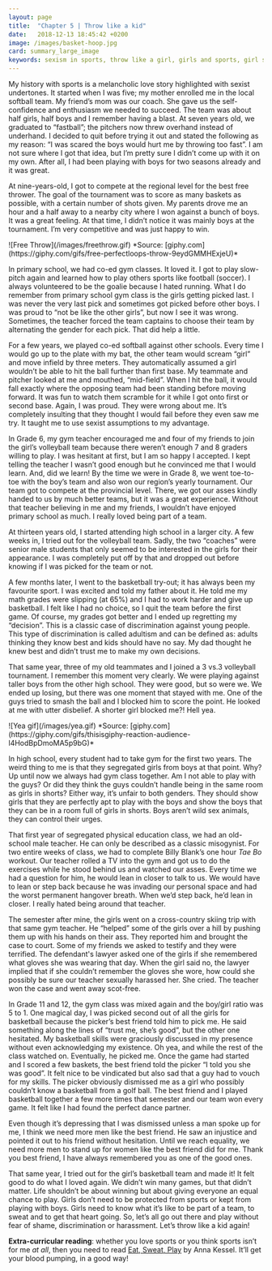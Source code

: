 ```yaml
---
layout: page
title:  "Chapter 5 | Throw like a kid"
date:   2018-12-13 18:45:42 +0200
image: /images/basket-hoop.jpg
card: summary_large_image
keywords: sexism in sports, throw like a girl, girls and sports, girl sports, sport decrimination, basketball girl
---
```

My history with sports is a melancholic love story highlighted with sexist undertones. It started when I was five; my mother enrolled me in the local softball team. My friend’s mom was our coach. She gave us the self-confidence and enthusiasm we needed to succeed. The team was about half girls, half boys and I remember having a blast. At seven years old, we graduated to “fastball”; the pitchers now threw overhand instead of underhand. I decided to quit before trying it out and stated the following as my reason: “I was scared the boys would hurt me by throwing too fast”. I am not sure where I got that idea, but I’m pretty sure I didn’t come up with it on my own. After all, I had been playing with boys for two seasons already and it was great. 

At nine-years-old, I got to compete at the regional level for the best free thrower. The goal of the tournament was to score as many baskets as possible, with a certain number of shots given. My parents drove me an hour and a half away to a nearby city where I won against a bunch of boys. It was a great feeling. At that time, I didn’t notice it was mainly boys at the tournament. I’m very competitive and was just happy to win.

<div class="image center" markdown="1">
![Free Throw](/images/freethrow.gif)  
*Source: [giphy.com](https://giphy.com/gifs/free-perfectloops-throw-9eydGMMHExjeU)*
</div>

In primary school, we had co-ed gym classes. It loved it. I got to play slow-pitch again and learned how to play others sports like football (soccer). I always volunteered to be the goalie because I hated running. What I do remember from primary school gym class is the girls getting picked last. I was never the very last pick and sometimes got picked before other boys. I was proud to “not be like the other girls”, but now I see it was wrong. Sometimes, the teacher forced the team captains to choose their team by alternating the gender for each pick. That did help a little.

For a few years, we played co-ed softball against other schools. Every time I would go up to the plate with my bat, the other team would scream “girl” and move infield by three meters. They automatically assumed a girl wouldn’t be able to hit the ball further than first base. My teammate and pitcher looked at me and mouthed, “mid-field”. When I hit the ball, it would fall exactly where the opposing team had been standing before moving forward. It was fun to watch them scramble for it while I got onto first or second base. Again, I was proud. They were wrong about me. It’s completely insulting that they thought I would fail before they even saw me try. It taught me to use sexist assumptions to my advantage.

In Grade 6, my gym teacher encouraged me and four of my friends to join the girl’s volleyball team because there weren’t enough 7 and 8 graders willing to play. I was hesitant at first, but I am so happy I accepted. I kept telling the teacher I wasn’t good enough but he convinced me that I would learn. And, did we learn! By the time we were in Grade 8, we went toe-to-toe with the boy’s team and also won our region’s yearly tournament. Our team got to compete at the provincial level. There, we got our asses kindly handed to us by much better teams, but it was a great experience. Without that teacher believing in me and my friends, I wouldn’t have enjoyed primary school as much. I really loved being part of a team.

At thirteen years old, I started attending high school in a larger city. A few weeks in, I tried out for the volleyball team. Sadly, the two “coaches” were senior male students that only seemed to be interested in the girls for their appearance. I was completely put off by that and dropped out before knowing if I was picked for the team or not. 

A few months later, I went to the basketball try-out; it has always been my favourite sport. I was excited and told my father about it. He told me my math grades were slipping (at 65%) and I had to work harder and give up basketball. I felt like I had no choice, so I quit the team before the first game. Of course, my grades got better and I ended up regretting my “decision”. This is a classic case of discrimination against young people. This type of discrimination is called adultism and can be defined as: adults thinking they know best and kids should have no say. My dad thought he knew best and didn’t trust me to make my own decisions.

That same year, three of my old teammates and I joined a 3 vs.3 volleyball tournament. I remember this moment very clearly. We were playing against taller boys from the other high school. They were good, but so were we. We ended up losing, but there was one moment that stayed with me. One of the guys tried to smash the ball and I blocked him to score the point. He looked at me with utter disbelief. A shorter girl blocked me?! Hell yea.

<div class="image center" markdown="1">
![Yea gif](/images/yea.gif)  
*Source: [giphy.com](https://giphy.com/gifs/thisisgiphy-reaction-audience-l4HodBpDmoMA5p9bG)*
</div>

In high school, every student had to take gym for the first two years. The weird thing to me is that they segregated girls from boys at that point. Why? Up until now we always had gym class together. Am I not able to play with the guys? Or did they think the guys couldn’t handle being in the same room as girls in shorts? Either way, it’s unfair to both genders. They should show girls that they are perfectly apt to play with the boys and show the boys that they can be in a room full of girls in shorts. Boys aren’t wild sex animals, they can control their urges. 

That first year of segregated physical education class, we had an old-school male teacher. He can only be described as a classic misogynist. For two entire weeks of class, we had to complete Billy Blank’s one hour *Tae Bo* workout. Our teacher rolled a TV into the gym and got us to do the exercises while he stood behind us and watched our asses. Every time we had a question for him, he would lean in closer to talk to us. We would have to lean or step back because he was invading our personal space and had the worst permanent hangover breath. When we’d step back, he’d lean in closer. I really hated being around that teacher. 

The semester after mine, the girls went on a cross-country skiing trip with that same gym teacher. He “helped” some of the girls over a hill by pushing them up with his hands on their ass. They reported him and brought the case to court. Some of my friends we asked to testify and they were terrified. The defendant's lawyer asked one of the girls if she remembered what gloves she was wearing that day. When the girl said no, the lawyer implied that if she couldn’t remember the gloves she wore, how could she possibly be sure our teacher sexually harassed her. She cried. The teacher won the case and went away scot-free. 

In Grade 11 and 12, the gym class was mixed again and the boy/girl ratio was 5 to 1. One magical day, I was picked second out of all the girls for basketball because the picker’s best friend told him to pick me. He said something along the lines of “trust me, she’s good”, but the other one hesitated. My basketball skills were graciously discussed in my presence without even acknowledging my existence. Oh yea, and while the rest of the class watched on. Eventually, he picked me. Once the game had started and I scored a few baskets, the best friend told the picker “I told you she was good”. It felt nice to be vindicated but also sad that a guy had to vouch for my skills. The picker obviously dismissed me as a girl who possibly couldn’t know a basketball from a golf ball. The best friend and I played basketball together a few more times that semester and our team won every game. It felt like I had found the perfect dance partner.

Even though it’s depressing that I was dismissed unless a man spoke up for me, I think we need more men like the best friend. He saw an injustice and pointed it out to his friend without hesitation. Until we reach equality, we need more men to stand up for women like the best friend did for me. Thank you best friend, I have always remembered you as one of the good ones.

That same year, I tried out for the girl’s basketball team and made it! It felt good to do what I loved again. We didn’t win many games, but that didn’t matter. Life shouldn’t be about winning but about giving everyone an equal chance to play. Girls don’t need to be protected from sports or kept from playing with boys. Girls need to know what it’s like to be part of a team, to sweat and to get that heart going. So, let’s all go out there and play without fear of shame, discrimination or harassment. Let’s throw like a kid again!

**Extra-curricular reading**: whether you love sports or you think sports isn’t for me *at all*, then you need to read [Eat, Sweat, Play](https://www.goodreads.com/book/show/29324048-eat-sweat-play) by Anna Kessel. It’ll get your blood pumping, in a good way!
